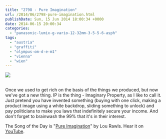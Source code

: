```yaml
---
title: "2798 - Pure Imagination"
url: /2014/06/2798-pure-imagination.html
publishDate: Sun, 15 Jun 2014 18:00:34 +0000
date: 2014-06-15 20:00:34
categories: 
  - "panasonic-lumix-g-vario-12-32mm-3-5-5-6-asph"
tags: 
  - "austria"
  - "graffiti"
  - "olympus-om-d-e-m1"
  - "vienna"
  - "wien"
---
```

<div class="container">
<div class="center"><a target="_blank" href="https://d25zfm9zpd7gm5.cloudfront.net/1200x1200/2014/20140603_170211_lr.jpg"><img src="https://d25zfm9zpd7gm5.cloudfront.net/0600x0600/2014/20140603_170211_lr.jpg" /></a></div>
</div>
<br />

Once we used to get rich on the basis of the things we produced, but now we've got a new thing. IP is the thing - Imaginary Property, as I like to call it. Just pretend you have invented something (buying with one click, making a product image using a white backdrop, sliding something to unlock) and pay politicians to make you laws that indefinitely secure your income. And don't forget to brainwash the 99% that it's in their interest. 

The Song of the Day is "<a href="http://www.lyricsmode.com/lyrics/l/lou_rawls/pure_imagination.html" target="_blank">Pure Imagination</a>" by Lou Rawls. Hear it on <a href="https://www.youtube.com/watch?v=EHz4KGnr4uA" target="_blank">YouTube</a>.
